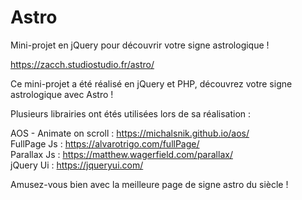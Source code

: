 # Astro
Mini-projet en jQuery pour découvrir votre signe astrologique ! 

https://zacch.studiostudio.fr/astro/

Ce mini-projet a été réalisé en jQuery et PHP, découvrez votre signe astrologique avec Astro !

Plusieurs librairies ont étés utilisées lors de sa réalisation : 

AOS - Animate on scroll : https://michalsnik.github.io/aos/ <br>
FullPage Js : https://alvarotrigo.com/fullPage/ <br>
Parallax Js : https://matthew.wagerfield.com/parallax/ <br>
jQuery Ui : https://jqueryui.com/

Amusez-vous bien avec la meilleure page de signe astro du siècle !
